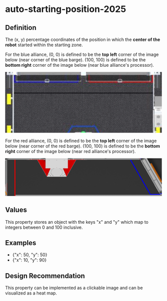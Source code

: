 # auto-starting-position-2025

## Definition
The (x, y) percentage coordinates of the position in which the **center of the robot** started within the starting zone.

For the blue alliance, (0, 0) is defined to be the **top left** corner of the image below (near corner of the blue barge). (100, 100) is defined to be the **bottom right** corner of the image below (near blue alliance's processor).

![Blue Alliance Auto Starting Area 2025](/assets/auto-starting-area-blue-2025.png)

For the red alliance, (0, 0) is defined to be the **top left** corner of the image below (near corner of the red barge). (100, 100) is defined to be the **bottom right** corner of the image below (near red alliance's processor).

![Red Alliance Auto Starting Area 2024](/assets/auto-starting-area-red-2024.png)

## Values
This property stores an object with the keys "x" and "y" which map to integers between 0 and 100 inclusive.

## Examples
- {"x": 50, "y": 50}
- {"x": 10, "y": 90}

## Design Recommendation
This property can be implemented as a clickable image and can be visualized as a heat map.
